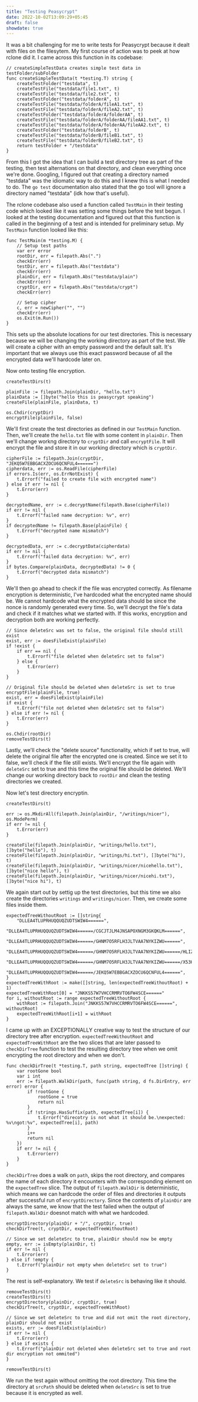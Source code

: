 ```yaml
---
title: "Testing Peasycrypt"
date: 2022-10-02T13:09:29+05:45
draft: false
showdate: true
---
```


It was a bit challenging for me to write tests for Peasycrypt because it dealt with files on the filesytem. My first course of action was to peek at how rclone did it. I came across this function in its codebase:
```
// createSimpleTestData creates simple test data in testFolder/subFolder
func createSimpleTestData(t *testing.T) string {
	createTestFolder("testdata", t)
	createTestFile("testdata/file1.txt", t)
	createTestFile("testdata/file2.txt", t)
	createTestFolder("testdata/folderA", t)
	createTestFile("testdata/folderA/fileA1.txt", t)
	createTestFile("testdata/folderA/fileA2.txt", t)
	createTestFolder("testdata/folderA/folderAA", t)
	createTestFile("testdata/folderA/folderAA/fileAA1.txt", t)
	createTestFile("testdata/folderA/folderAA/fileAA2.txt", t)
	createTestFolder("testdata/folderB", t)
	createTestFile("testdata/folderB/fileB1.txt", t)
	createTestFile("testdata/folderB/fileB2.txt", t)
	return testFolder + "/testdata"
}
```
From this I got the idea that I can build a test directory tree as part of the testing, then test alternations on that directory, and clean everything once we're done. Googling, I figured out that creating a directory named "testdata" was the idiomatic way to do this and I knew this is what I needed to do. The `go test` documentation also stated that the go tool will ignore a directory named "testdata" (idk how that's useful).

The rclone codebase also used a function called `TestMain` in their testing code which looked like it was setting some things before the test begun. I looked at the testing documentation and figured out that this function is called in the beginning of a test and is intended for preliminary setup. My `TestMain` function looked like this:
```
func TestMain(m *testing.M) {
	// Setup test paths
	var err error
	rootDir, err = filepath.Abs(".")
	checkErr(err)
	testDir, err = filepath.Abs("testdata")
	checkErr(err)
	plainDir, err = filepath.Abs("testdata/plain")
	checkErr(err)
	cryptDir, err = filepath.Abs("testdata/crypt")
	checkErr(err)

	// Setup cipher
	c, err = newCipher("", "")
	checkErr(err)
	os.Exit(m.Run())
}
```
This sets up the absolute locations for our test directories. This is necessary because we will be changing the working directory as part of the test. We will create a cipher with an empty password and the default salt. It's important that we always use this exact password because of all the encrypted data we'll hardcode later on.

Now onto testing file encryption.
```
createTestDirs(t)

plainFile := filepath.Join(plainDir, "hello.txt")
plainData := []byte("hello this is peasycrypt speaking")
createFile(plainFile, plainData, t)

os.Chdir(cryptDir)
encryptFile(plainFile, false)
```
We'll first create the test directories as defined in our `TestMain` function. Then, we'll create the `hello.txt` file with some content in `plainDir`. Then we'll change workng directory to `cryptDir` and call `encryptFile`. It will encrypt the file and store it in our working directory which is `cryptDir`.
```
cipherFile := filepath.Join(cryptDir, "JEKQ5W7EBBGACXZOCU6QCNFUL4======")
cipherdata, err := os.ReadFile(cipherFile)
if errors.Is(err, os.ErrNotExist) {
	t.Errorf("failed to create file with encrypted name")
} else if err != nil {
	t.Error(err)
}

decryptedName, err := c.decryptName(filepath.Base(cipherFile))
if err != nil {
	t.Errorf("failed name decryption: %v", err)
}
if decryptedName != filepath.Base(plainFile) {
	t.Errorf("decrypted name mismatch")
}

decryptedData, err := c.decryptData(cipherdata)
if err != nil {
	t.Errorf("failed data decryption: %v", err)
}
if bytes.Compare(plainData, decryptedData) != 0 {
	t.Errorf("decrypted data mismatch")
}
```
We'll then go ahead to check if the file was encrypted correctly. As filename encryption is deterministic, I've hardcoded what the encrypted name should be. We cannot hardcode what the encrypted data should be since the nonce is randomly generated every time. So, we'll decrypt the file's data and check if it matches what we started with. If this works, encryption and decryption both are working perfectly.
```
// Since deleteSrc was set to false, the original file should still exist
exist, err := doesFileExist(plainFile)
if !exist {
	if err == nil {
		t.Errorf("file deleted when deleteSrc set to false")
	} else {
		t.Error(err)
	}
}

// Original file should be deleted when deleteSrc is set to true
encryptFile(plainFile, true)
exist, err = doesFileExist(plainFile)
if exist {
	t.Errorf("file not deleted when deleteSrc set to false")
} else if err != nil {
	t.Error(err)
}

os.Chdir(rootDir)
removeTestDirs(t)
```
Lastly, we'll check the "delete source" functionality, which if set to true, will delete the original file after the encrypted one is created. Since we set it to false, we'll check if the file still exists. We'll encrypt the file again with `deleteSrc` set to true and this time the original file should be deleted. We'll change our working directory back to `rootDir` and clean the testing directories we created.

Now let's test directory encryptin.
```
createTestDirs(t)

err := os.MkdirAll(filepath.Join(plainDir, "/writings/nicer"), os.ModePerm)
if err != nil {
	t.Error(err)
}

createFile(filepath.Join(plainDir, "writings/hello.txt"), []byte("hello"), t)
createFile(filepath.Join(plainDir, "writings/hi.txt"), []byte("hi"), t)
createFile(filepath.Join(plainDir, "writings/nicer/nicehello.txt"), []byte("nice hello"), t)
createFile(filepath.Join(plainDir, "writings/nicer/nicehi.txt"), []byte("nice hi"), t)
```
We again start out by settig up the test directories, but this time we also create the directories `writings` and `writings/nicer`. Then, we create some files inside them.
```
expectedTreeWithoutRoot := []string{
	"DLLEA4TLUPRHUQQUQZUDTSWIW4======",
	"DLLEA4TLUPRHUQQUQZUDTSWIW4======/CGCJTJLM4JNSAPOXNGM3GKQKLM======",
	"DLLEA4TLUPRHUQQUQZUDTSWIW4======/GHNM7O5RFLH3JLTVAA7NYKIZWU======",
	"DLLEA4TLUPRHUQQUQZUDTSWIW4======/GHNM7O5RFLH3JLTVAA7NYKIZWU======/HLIZPUQ5XCYEIIWTRMJ5INV7GA======",
	"DLLEA4TLUPRHUQQUQZUDTSWIW4======/GHNM7O5RFLH3JLTVAA7NYKIZWU======/X53HPKF55O2L6X4S54PP2JUMJU======",
	"DLLEA4TLUPRHUQQUQZUDTSWIW4======/JEKQ5W7EBBGACXZOCU6QCNFUL4======",
}
expectedTreeWithRoot := make([]string, len(expectedTreeWithoutRoot) + 1)
expectedTreeWithRoot[0] = "JNKKS57W7VHCCRMRVTO6FW4SCE======"
for i, withoutRoot := range expectedTreeWithoutRoot {
	withRoot := filepath.Join("JNKKS57W7VHCCRMRVTO6FW4SCE======", withoutRoot)
	expectedTreeWithRoot[i+1] = withRoot
}
```
I came up with an EXCEPTIONALLY creative way to test the structure of our directory tree after encryption. `expectedTreeWithoutRoot` and `expectedTreeWithRoot` are the two slices that are later passed to `checkDirTree` function to test the resulting directory tree when we omit encrypting the root directory and when we don't.
```
func checkDirTree(t *testing.T, path string, expectedTree []string) {
	var rootGone bool
	var i int
	err := filepath.WalkDir(path, func(path string, d fs.DirEntry, err error) error {
		if !rootGone {
			rootGone = true
			return nil
		}
		if !strings.HasSuffix(path, expectedTree[i]) {
			t.Errorf("direcotry is not what it should be.\nexpected: %v\ngot:%v", expectedTree[i], path)
		}
		i++
		return nil
	})
	if err != nil {
		t.Error(err)
	}
}
```
`checkDirTree` does a walk on `path`, skips the root directory, and compares the name of each directory it encounters with the corresponding element on the `expectedTree` slice. The output of `filepath.WalkDir` is deterministic, which means we can hardcode the order of files and directories it outputs after successful run of `encryptDirectory`. Since the contents of `plainDir` are always the same, we know that the test failed when the output of `filepath.WalkDir` doesnot match with what we hardcoded.
```
encryptDirectory(plainDir + "/", cryptDir, true)
checkDirTree(t, cryptDir, expectedTreeWithoutRoot)

// Since we set deleteSrc to true, plainDir should now be empty
empty, err := isEmpty(plainDir, t)
if err != nil {
	t.Error(err)
} else if !empty {
	t.Errorf("plainDir not empty when deleteSrc set to true")
}
```
The rest is self-explanatory. We test if `deleteSrc` is behaving like it should.
```
removeTestDirs(t)
createTestDirs(t)
encryptDirectory(plainDir, cryptDir, true)
checkDirTree(t, cryptDir, expectedTreeWithRoot)

// Since we set deleteSrc to true and did not omit the root directory, plainDir should not exist
exists, err := doesFileExist(plainDir)
if err != nil {
	t.Error(err)
} else if exists {
	t.Errorf("plainDir not deleted when deleteSrc set to true and root dir encryption not ommited")
}

removeTestDirs(t)
```
We run the test again without omitting the root directory. This time the directory at `srcPath` should be deleted when `deleteSrc` is set to true because it is encrypted as well.

